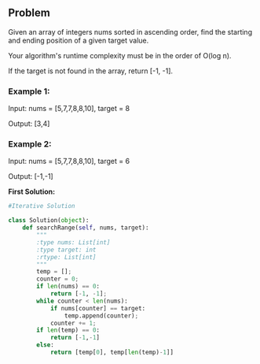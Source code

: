 ## Problem

Given an array of integers nums sorted in ascending order, find the starting and ending position of a given target value.

Your algorithm's runtime complexity must be in the order of O(log n).

If the target is not found in the array, return [-1, -1].

### Example 1:

Input: nums = [5,7,7,8,8,10], target = 8

Output: [3,4]

### Example 2:

Input: nums = [5,7,7,8,8,10], target = 6

Output: [-1,-1]

**First Solution:**
```python
#Iterative Solution

class Solution(object):
    def searchRange(self, nums, target):
        """
        :type nums: List[int]
        :type target: int
        :rtype: List[int]
        """
        temp = [];
        counter = 0;
        if len(nums) == 0:
            return [-1, -1];
        while counter < len(nums):
            if nums[counter] == target:
                temp.append(counter);
            counter += 1;
        if len(temp) == 0:
            return [-1,-1]
        else:
            return [temp[0], temp[len(temp)-1]]
```

